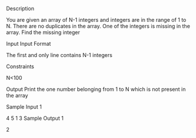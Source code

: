 Description

You are given an array of N-1 integers and integers are in the range of 1 to N. There are no duplicates in the array. One of the integers is missing in the array. Find the missing integer


Input
Input Format

The first and only line contains N-1 integers

Constraints

N<100


Output
Print the one number belonging from 1 to N which is not present in the array


Sample Input 1 

4 5 1 3
Sample Output 1

2